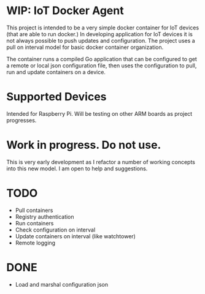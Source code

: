 # WIP: IoT Docker Agent

This project is intended to be a very simple docker container for IoT devices (that are able to run docker.) In developing application for IoT devices it is not always possible to push updates and configuration. The project uses a pull on interval model for basic docker container organization.

The container runs a compiled Go application that can be configured to get a remote or local json configuration file, then uses the configuration to pull, run and update containers on a device.

# Supported Devices

Intended for Raspberry Pi. Will be testing on other ARM boards as project progresses.

# Work in progress. Do not use.

This is very early development as I refactor a number of working concepts into this new model. I am open to help and suggestions.

# TODO

- Pull containers
- Registry authentication
- Run containers
- Check configuration on interval
- Update containers on interval (like watchtower)
- Remote logging

# DONE

- Load and marshal configuration json
